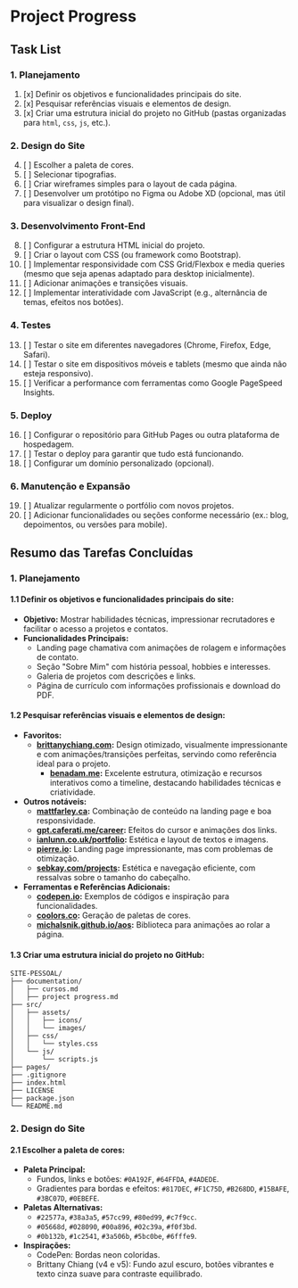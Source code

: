 # Project Progress

## Task List

### 1. Planejamento
1. [x] Definir os objetivos e funcionalidades principais do site.
2. [x] Pesquisar referências visuais e elementos de design.
3. [x] Criar uma estrutura inicial do projeto no GitHub (pastas organizadas para `html`, `css`, `js`, etc.).

### 2. Design do Site
4. [ ] Escolher a paleta de cores.
5. [ ] Selecionar tipografias.
6. [ ] Criar wireframes simples para o layout de cada página.
7. [ ] Desenvolver um protótipo no Figma ou Adobe XD (opcional, mas útil para visualizar o design final).

### 3. Desenvolvimento Front-End
8. [ ] Configurar a estrutura HTML inicial do projeto.
9. [ ] Criar o layout com CSS (ou framework como Bootstrap).
10. [ ] Implementar responsividade com CSS Grid/Flexbox e media queries (mesmo que seja apenas adaptado para desktop inicialmente).
11. [ ] Adicionar animações e transições visuais.
12. [ ] Implementar interatividade com JavaScript (e.g., alternância de temas, efeitos nos botões).

### 4. Testes
13. [ ] Testar o site em diferentes navegadores (Chrome, Firefox, Edge, Safari).
14. [ ] Testar o site em dispositivos móveis e tablets (mesmo que ainda não esteja responsivo).
15. [ ] Verificar a performance com ferramentas como Google PageSpeed Insights.

### 5. Deploy
16. [ ] Configurar o repositório para GitHub Pages ou outra plataforma de hospedagem.
17. [ ] Testar o deploy para garantir que tudo está funcionando.
18. [ ] Configurar um domínio personalizado (opcional).

### 6. Manutenção e Expansão
19. [ ] Atualizar regularmente o portfólio com novos projetos.
20. [ ] Adicionar funcionalidades ou seções conforme necessário (ex.: blog, depoimentos, ou versões para mobile).

## Resumo das Tarefas Concluídas

### 1. Planejamento

#### **1.1 Definir os objetivos e funcionalidades principais do site:**
- **Objetivo:** Mostrar habilidades técnicas, impressionar recrutadores e facilitar o acesso a projetos e contatos.
- **Funcionalidades Principais:**
  - Landing page chamativa com animações de rolagem e informações de contato.
  - Seção "Sobre Mim" com história pessoal, hobbies e interesses.
  - Galeria de projetos com descrições e links.
  - Página de currículo com informações profissionais e download do PDF.

#### **1.2 Pesquisar referências visuais e elementos de design:**
- **Favoritos:**
  - **[brittanychiang.com](https://brittanychiang.com/):** Design otimizado, visualmente impressionante e com animações/transições perfeitas, servindo como referência ideal para o projeto.
	- **[benadam.me](https://benadam.me/):** Excelente estrutura, otimização e recursos interativos como a timeline, destacando habilidades técnicas e criatividade.
- **Outros notáveis:**
  - **[mattfarley.ca](https://mattfarley.ca):** Combinação de conteúdo na landing page e boa responsividade.
  - **[gpt.caferati.me/career](https://gpt.caferati.me/career):** Efeitos do cursor e animações dos links.
  - **[ianlunn.co.uk/portfolio](https://ianlunn.co.uk/portfolio):** Estética e layout de textos e imagens.
  - **[pierre.io](https://pierre.io):** Landing page impressionante, mas com problemas de otimização.
  - **[sebkay.com/projects](https://sebkay.com/projects):** Estética e navegação eficiente, com ressalvas sobre o tamanho do cabeçalho.
- **Ferramentas e Referências Adicionais:**
  - **[codepen.io](https://codepen.io/):** Exemplos de códigos e inspiração para funcionalidades.
  - **[coolors.co](https://coolors.co/):** Geração de paletas de cores.
  - **[michalsnik.github.io/aos](https://michalsnik.github.io/aos/):** Biblioteca para animações ao rolar a página.

#### **1.3 Criar uma estrutura inicial do projeto no GitHub:**
```
SITE-PESSOAL/
├── documentation/
│   ├── cursos.md
│   ├── project progress.md
├── src/
│   ├── assets/
│   │   ├── icons/
│   │   └── images/
│   ├── css/
│   │   └── styles.css
│   └── js/
│       └── scripts.js
├── pages/
├── .gitignore
├── index.html
├── LICENSE
├── package.json
└── README.md
```

### 2. Design do Site

#### **2.1 Escolher a paleta de cores:**
  - **Paleta Principal:**
    - Fundos, links e botões: `#0A192F`, `#64FFDA`, `#4ADEDE`.
    - Gradientes para bordas e efeitos: `#817DEC`, `#F1C75D`, `#B268DD`, `#15BAFE`, `#3BC07D`, `#0EBEFE`.
  - **Paletas Alternativas:**
    - `#22577a`, `#38a3a5`, `#57cc99`, `#80ed99`, `#c7f9cc`.
    - `#05668d`, `#028090`, `#00a896`, `#02c39a`, `#f0f3bd`.
    - `#0b132b`, `#1c2541`, `#3a506b`, `#5bc0be`, `#6fffe9`.
  - **Inspirações:**
    - CodePen: Bordas neon coloridas.
    - Brittany Chiang (v4 e v5): Fundo azul escuro, botões vibrantes e texto cinza suave para contraste equilibrado.
